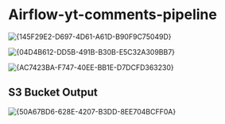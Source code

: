 # Airflow-yt-comments-pipeline

![{145F29E2-D697-4D61-A61D-B90F9C75049D}](https://github.com/user-attachments/assets/f4d6c7a8-a84d-416e-8796-6a8dfc2e9948)

![{04D4B612-DD5B-491B-B30B-E5C32A309BB7}](https://github.com/user-attachments/assets/b3f5e03b-a850-49bc-9820-0735e8a20b18)

![{AC7423BA-F747-40EE-BB1E-D7DCFD363230}](https://github.com/user-attachments/assets/a4f1dcf8-f940-478e-95de-125dbdf07731)

## S3 Bucket Output

![{50A67BD6-628E-4207-B3DD-8EE704BCFF0A}](https://github.com/user-attachments/assets/a50d269d-857e-4d95-a329-8894c9d36e36)
